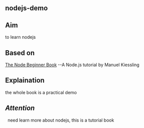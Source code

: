 ## nodejs-demo

## Aim
   to learn nodejs

## Based on
   [The Node Beginner Book](https://www.nodebeginner.org/)
      --A Node.js tutorial by Manuel Kiessling
  
## Explaination
   the whole book is a practical demo

## *Attention*
   need learn more about nodejs, this is a tutorial book
